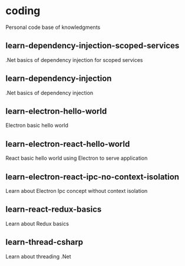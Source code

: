 # coding
Personal code base of knowledgments

## learn-dependency-injection-scoped-services
.Net basics of dependency injection for scoped services

## learn-dependency-injection
.Net basics of dependency injection

## learn-electron-hello-world
Electron basic hello world

## learn-electron-react-hello-world
React basic hello world using Electron to serve application

## learn-electron-react-ipc-no-context-isolation
Learn about Electron Ipc concept without context isolation

## learn-react-redux-basics
Learn about Redux basics

## learn-thread-csharp
Learn about threading .Net
